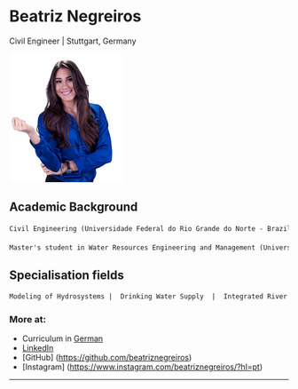 # Beatriz Negreiros
Civil Engineer | Stuttgart, Germany

![Image](pic.png)


## Academic Background
```markdown
Civil Engineering (Universidade Federal do Rio Grande do Norte - Brazil / University of Stuttgart - UK)

Master's student in Water Resources Engineering and Management (Universität Stuttgart - Germany)
```

## Specialisation fields
```markdown
Modeling of Hydrosystems |  Drinking Water Supply  |  Integrated River Management  |  Flood Protection
```

### More at:
- Curriculum in [German](https://documentcloud.adobe.com/link/track?uri=urn:aaid:scds:US:ffd8a27e-8046-4f3d-a009-ae43735f632c)
- [LinkedIn](https://www.linkedin.com/in/beatriz-negreiros/)
- [GitHub] (https://github.com/beatriznegreiros)
- [Instagram] (https://www.instagram.com/beatriznegreiros/?hl=pt)
-----------------------------------------------------------------------------------------------------------
